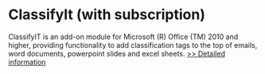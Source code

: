 # ClassifyIt (with subscription)
ClassifyIT is an add-on module for Microsoft (R) Office (TM) 2010 and higher, providing functionality to add classification tags to the top of emails, word documents, powerpoint slides and excel sheets.
[>> Detailed information](https://secure.shareit.com/shareit/product.html?productid=300811096&affiliateid=200057808)